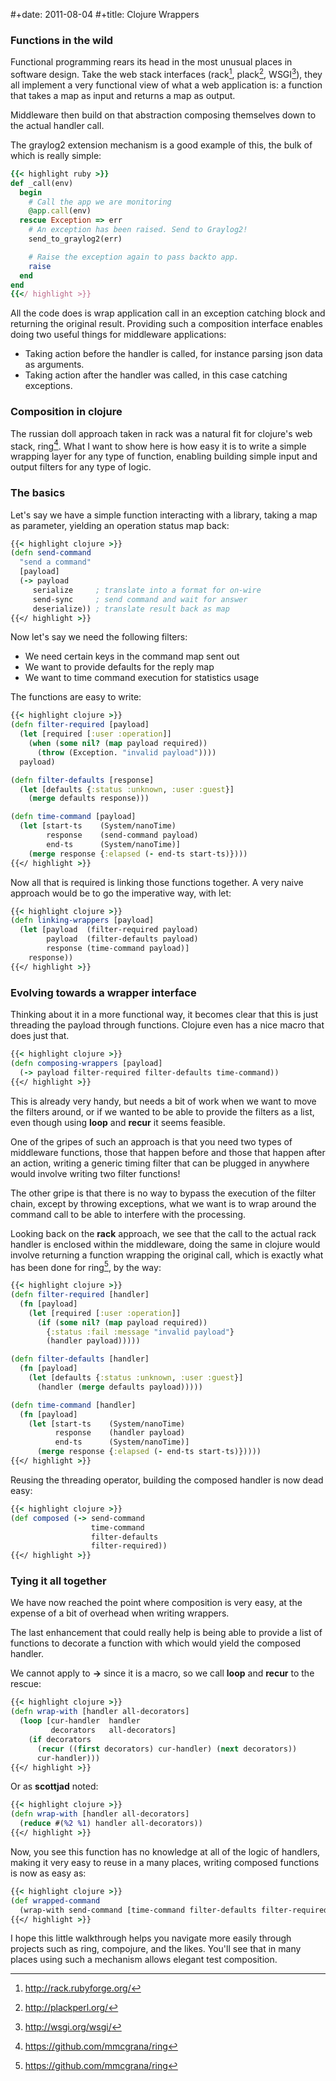 #+date: 2011-08-04
#+title: Clojure Wrappers

### Functions in the wild

Functional programming rears its head in the most unusual places in
software design. Take the web stack interfaces (rack[^1], plack[^2],
WSGI[^3]), they all implement a very functional view of what a web
application is: a function that takes a map as input and returns a map
as output.

Middleware then build on that abstraction composing themselves down to
the actual handler call.

The graylog2 extension mechanism is a good example of this, the bulk of
which is really simple:

```ruby
{{< highlight ruby >}}
def _call(env)
  begin
    # Call the app we are monitoring
    @app.call(env)
  rescue Exception => err
    # An exception has been raised. Send to Graylog2!
    send_to_graylog2(err)

    # Raise the exception again to pass backto app.
    raise
  end
end
{{</ highlight >}}
```

All the code does is wrap application call in an exception catching
block and returning the original result. Providing such a composition
interface enables doing two useful things for middleware applications:

-   Taking action before the handler is called, for instance parsing
    json data as arguments.
-   Taking action after the handler was called, in this case catching
    exceptions.

### Composition in clojure

The russian doll approach taken in rack was a natural fit for clojure's
web stack, ring[^4]. What I want to show here is how easy it is to write
a simple wrapping layer for any type of function, enabling building
simple input and output filters for any type of logic.

### The basics

Let's say we have a simple function interacting with a library, taking a
map as parameter, yielding an operation status map back:

```clojure
{{< highlight clojure >}}
(defn send-command
  "send a command"
  [payload]
  (-> payload
     serialize     ; translate into a format for on-wire
     send-sync     ; send command and wait for answer
     deserialize)) ; translate result back as map
{{</ highlight >}}
```

Now let's say we need the following filters:

-   We need certain keys in the command map sent out
-   We want to provide defaults for the reply map
-   We want to time command execution for statistics usage

The functions are easy to write:

```clojure
{{< highlight clojure >}}
(defn filter-required [payload]
  (let [required [:user :operation]] 
    (when (some nil? (map payload required))
      (throw (Exception. "invalid payload"))))
  payload)

(defn filter-defaults [response]
  (let [defaults {:status :unknown, :user :guest}]
    (merge defaults response)))

(defn time-command [payload]
  (let [start-ts    (System/nanoTime)
        response    (send-command payload)
        end-ts      (System/nanoTime)]
    (merge response {:elapsed (- end-ts start-ts)})))
{{</ highlight >}}
```

Now all that is required is linking those functions together. A very
naive approach would be to go the imperative way, with let:

```clojure
{{< highlight clojure >}}
(defn linking-wrappers [payload]
  (let [payload  (filter-required payload)
        payload  (filter-defaults payload)
        response (time-command payload)]
    response))
{{</ highlight >}}
```

### Evolving towards a wrapper interface

Thinking about it in a more functional way, it becomes clear that this
is just threading the payload through functions. Clojure even has a nice
macro that does just that.

```clojure
{{< highlight clojure >}}
(defn composing-wrappers [payload]
  (-> payload filter-required filter-defaults time-command))
{{</ highlight >}}
```

This is already very handy, but needs a bit of work when we want to move
the filters around, or if we wanted to be able to provide the filters as
a list, even though using **loop** and **recur** it seems feasible.

One of the gripes of such an approach is that you need two types of
middleware functions, those that happen before and those that happen
after an action, writing a generic timing filter that can be plugged in
anywhere would involve writing two filter functions!

The other gripe is that there is no way to bypass the execution of the
filter chain, except by throwing exceptions, what we want is to wrap
around the command call to be able to interfere with the processing.

Looking back on the **rack** approach, we see that the call to the
actual rack handler is enclosed within the middleware, doing the same in
clojure would involve returning a function wrapping the original call,
which is exactly what has been done for ring[^5], by the way:

```clojure
{{< highlight clojure >}}
(defn filter-required [handler]
  (fn [payload]
    (let [required [:user :operation]] 
      (if (some nil? (map payload required))
        {:status :fail :message "invalid payload"}
        (handler payload)))))

(defn filter-defaults [handler]
  (fn [payload]
    (let [defaults {:status :unknown, :user :guest}]
      (handler (merge defaults payload)))))

(defn time-command [handler]
  (fn [payload]
    (let [start-ts    (System/nanoTime)
          response    (handler payload)
          end-ts      (System/nanoTime)]
      (merge response {:elapsed (- end-ts start-ts)}))))
{{</ highlight >}}
```

Reusing the threading operator, building the composed handler is now
dead easy:

```clojure
{{< highlight clojure >}}
(def composed (-> send-command
                  time-command
                  filter-defaults
                  filter-required))
{{</ highlight >}}
```

### Tying it all together

We have now reached the point where composition is very easy, at the
expense of a bit of overhead when writing wrappers.

The last enhancement that could really help is being able to provide a
list of functions to decorate a function with which would yield the
composed handler.

We cannot apply to **-&gt;** since it is a macro, so we call **loop**
and **recur** to the rescue:

```clojure
{{< highlight clojure >}}
(defn wrap-with [handler all-decorators]
  (loop [cur-handler  handler
         decorators   all-decorators]
    (if decorators
      (recur ((first decorators) cur-handler) (next decorators))
      cur-handler)))
{{</ highlight >}}
```

Or as **scottjad** noted:

```clojure
{{< highlight clojure >}}
(defn wrap-with [handler all-decorators]
  (reduce #(%2 %1) handler all-decorators))
{{</ highlight >}}
```

Now, you see this function has no knowledge at all of the logic of
handlers, making it very easy to reuse in a many places, writing
composed functions is now as easy as:

```clojure
{{< highlight clojure >}}
(def wrapped-command
  (wrap-with send-command [time-command filter-defaults filter-required]))
{{</ highlight >}}
```

I hope this little walkthrough helps you navigate more easily through
projects such as ring, compojure, and the likes. You'll see that in many
places using such a mechanism allows elegant test composition.

[^1]: <http://rack.rubyforge.org/>

[^2]: <http://plackperl.org/>

[^3]: <http://wsgi.org/wsgi/>

[^4]: <https://github.com/mmcgrana/ring>

[^5]: <https://github.com/mmcgrana/ring>
